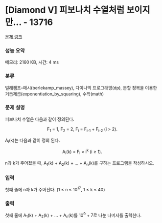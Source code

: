 # [Diamond V] 피보나치 수열처럼 보이지만... - 13716 

[문제 링크](https://www.acmicpc.net/problem/13716) 

### 성능 요약

메모리: 2160 KB, 시간: 4 ms

### 분류

벌래캠프–매시(berlekamp_massey), 다이나믹 프로그래밍(dp), 분할 정복을 이용한 거듭제곱(exponentiation_by_squaring), 수학(math)

### 문제 설명

<p>피보나치 수열은 다음과 같이 정의된다.</p>

<p style="text-align: center;">F<sub>1</sub> = 1, F<sub>2</sub> = 2, F<sub>i</sub> = F<sub>i-1</sub> + F<sub>i-2</sub> (i > 2).</p>

<p>A<sub>i</sub>(k)는 다음과 같이 정의 된다.</p>

<p style="text-align: center;">A<sub>i</sub>(k) = F<sub>i</sub> × i<sup>k</sup> (i ≥ 1).</p>

<p>n과 k가 주어졌을 때, A<sub>1</sub>(k) + A<sub>2</sub>(k) + ... + A<sub>n</sub>(k)를 구하는 프로그램을 작성하시오.</p>

### 입력 

 <p>첫째 줄에 n과 k가 주어진다. (1 ≤ n ≤ 10<sup>17</sup>, 1 ≤ k ≤ 40)</p>

### 출력 

 <p>첫째 줄에 A<sub>1</sub>(k) + A<sub>2</sub>(k) + ... + A<sub>n</sub>(k)를 10<sup>9</sup> + 7로 나눈 나머지를 출력한다.</p>

